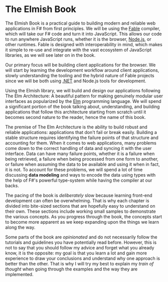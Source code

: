 # The Elmish Book

The Elmish Book is a practical guide to building modern and reliable web applications in F# from first principles. We will be using the [Fable](https://fable.io/) compiler, which will take our F# code and turn it into JavaScript. This allows our code to run anywhere JavaScript runs, whether it is the browser, [Node.js][nodejs], or other runtimes. Fable is designed with interoperability in mind, which makes it simple to re-use and integrate with the vast ecosystem of JavaScript libraries, as we will see later on in the book.

Our primary focus will be building client applications for the browser. We will start by learning the development workflow around client applications, slowly understanding the tooling and the hybrid nature of Fable projects since we will be both using [.NET][dotnet] and Node.js tools for development.

Using the Elmish library, we will build and design our applications following The Elm Architecture: A beautiful pattern for making genuinely modular user interfaces as popularized by the [Elm][elm] programming language. We will spend a significant portion of the book talking about, understanding, and building applications that follow this architecture starting from scratch until it becomes second nature to the reader, hence the name of this book.

The premise of The Elm Architecture is the ability to build robust and reliable applications: applications that don't fail or break easily. Building a stable structure requires identifying the failure points of that structure and accounting for them. When it comes to web applications, many problems come down to the correct handling of data and syncing it with the user interface. Data can have many failure points, whether it is a failure when being retrieved, a failure when being processed from one form to another, or failure when assuming the data to be available and using it when in fact, it is not. To account for these problems, we will spend a lot of time discussing **data modeling** and ways to encode the data using types with the help of F#'s powerful type-system while having the compiler at our backs.

The pacing of the book is *deliberately* slow because learning front-end development can often be overwhelming. That is why each chapter is divided into bite-sized sections that are hopefully easy to understand on their own. These sections include working small samples to demonstrate the various concepts. As you progress through the book, the concepts start to become more apparent as we keep expanding upon the things we learn along the way.

Some parts of the book are *opinionated* and do not necessarily follow the tutorials and guidelines you have potentially read before. However, this is not to say that you should follow my advice and forget what you already know, it is the opposite: my goal is that you learn a lot and gain more experience to draw your conclusions and understand why one approach is better than the other. That is why I will try my best to explain my *train of thought* when going through the examples and the way they are implemented.

[elm]:https://elm-lang.org/
[nodejs]:https://nodejs.org/en/
[dotnet]:https://dotnet.microsoft.com/
